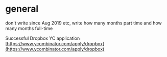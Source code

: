 # general

don't write since Aug 2019 etc, write how many months part time and how many months full-time

Successful Dropbox YC application [https://www.ycombinator.com/apply/dropbox](https://www.ycombinator.com/apply/dropbox)

